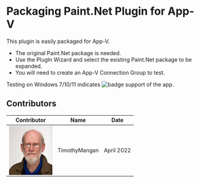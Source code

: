 # Packaging Paint.Net Plugin for App-V

This plugin is easily packaged for App-V.

* The original Paint.Net package is needed.
* Use the PlugIn Wizard and select the existing Paint.Net package to be expanded.
* You will need to create an App-V Connection Group to test.


Testing on Windows 7/10/11 indicates ![badge](https://img.shields.io/badge/-Full%20Fidelity-brightgreen?style=for-the-badge) support of the app.


## Contributors

| Contributor | Name | Date |
|----|----|----|
| [<img src="/media/Contributors/TimMangan.jpg" align="left" Height="128" />](/media/Contributors/TimMangan.jpg) | TimothyMangan | April 2022 |

